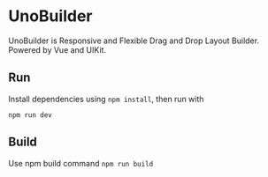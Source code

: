 # UnoBuilder

UnoBuilder is Responsive and Flexible Drag and Drop Layout Builder. Powered by Vue and UIKit.

## Run
Install dependencies using ``npm install``, then run with

```npm run dev```

## Build

Use npm build command ``npm run build``